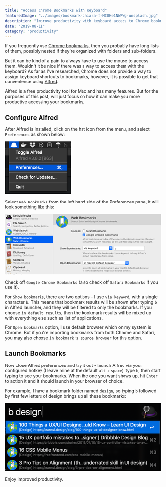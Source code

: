 ```yaml
---
title: "Access Chrome Bookmarks with Keyboard"
featuredImage: "../images/bookmark-chiara-f-MI8He1NWPWg-unsplash.jpg"
description: "Improve productivity with keyboard access to Chrome bookmarks using Alfred for Mac."
date: "2019-08-11"
category: "productivity"
---
```


If you frequently use [Chrome bookmarks](https://support.google.com/chrome/answer/188842?co=GENIE.Platform%3DDesktop&hl=en), then you probably have long lists of them, possibly nested if they're organized with folders and sub-folders.

But it can be kind of a pain to always have to use the mouse to access them. Wouldn't it be nice if there was a way to access them with the keyboard? As far as I've researched, Chrome does not provide a way to assign keyboard shortcuts to bookmarks, however, it is possible to get that convenience using [Alfred](https://www.alfredapp.com/).

Alfred is a free productivity tool for Mac and has many features. But for the purposes of this post, will just focus on how it can make you more productive accessing your bookmarks.

## Configure Alfred
After Alfred is installed, click on the hat icon from the menu, and select `Preferences` as shown below:

![alfred preferences](../images/alfred-preferences.png "alfred preferences")

Select `Web Bookmarks` from the left hand side of the Preferences pane, it will look something like this:

![alfred web bookmarks ](../images/alfred-web-bookmarks.png "alfred web bookmarks")

Check off `Google Chrome Bookmarks` (also check off `Safari Bookmarks` if you use it).

For `Show bookmarks`, there are two options - I use `via keyword`, with a single character `b`. This means that bookmark results will be shown after typing `b` in Alfred launcher, and they will be filtered to only the bookmarks. If you choose `in default results`, then the bookmark results will be mixed up with everything else such as list of applications.

For `Open bookmarks` option, I use default browser which on my system is Chrome. But if you're importing bookmarks from both Chrome and Safari, you may also choose `in bookmark's source browser` for this option.

## Launch Bookmarks
Now close Alfred preferences and try it out - launch Alfred via your configured hotkey (I leave mine at the default `alt` + `space`), type `b`, then start typing to see your bookmarks. When the one you want shows up, hit `Enter` to action it and it should launch in your browser of choice.

For example, I have a bookmark folder named `design`, so typing `b` followed by first few letters of design brings up all these bookmarks:

![alfred bookmark example](../images/alfred-bookmark-example.png "alfred bookmark example")

Enjoy improved productivity.